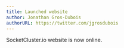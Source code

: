 ```yaml
---
title: Launched website
author: Jonathan Gros-Dubois
authorURL: https://twitter.com/jgrosdubois
---
```


SocketCluster.io website is now online.
